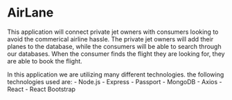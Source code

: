 # AirLane

This application will connect private jet owners with consumers looking to avoid the commerical airline hassle. The private jet owners will add their planes to the database, while the consumers will be able to search through our databases. When the consumer finds the flight they are looking for, they are able to book the flight.

In this application we are utilizing many different technologies. the following technologies used are:
	- Node.js
	- Express
	- Passport
	- MongoDB
	- Axios
	- React
	- React Bootstrap


